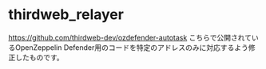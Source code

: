 # thirdweb_relayer

https://github.com/thirdweb-dev/ozdefender-autotask
こちらで公開されているOpenZeppelin Defender用のコードを特定のアドレスのみに対応するよう修正したものです。
